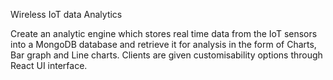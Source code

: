Wireless IoT data Analytics

Create an analytic engine which stores real time data from the IoT sensors into a MongoDB database and retrieve it for analysis in the form of Charts, Bar graph and Line charts. Clients are given customisability options through React UI interface.
